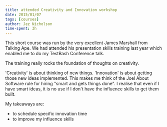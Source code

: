 ```yaml
---
title: attended Creativity and Innovation workshop
date: 2015/01/07
tags: [courses]
author: Jez Nicholson
time-spent: 3h
---
```

​​This short course was run by the very excellent James Marshall from Talking Ape. We had attended his presentation skills training last year which enabled me to do my TestBash Conference talk.

The training really rocks the foundation of thoughts on creativity.

'Creativity' is about thinking of new things. 'Innovation' is about getting those new ideas implemented. This makes me think of the Joel About Software rule for hiring "smart and gets things done". I realise that even if I have smart ideas, it is no use if I don't have the influence skills to get them built.​​​​

My takeaways are:
* to schedule specific innovation time
* to improve my influence skills